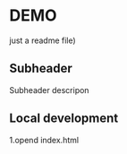 # DEMO 

just a readme file)


## Subheader

Subheader descripon 


## Local development

1.opend index.html